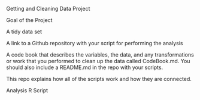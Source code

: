 Getting and Cleaning Data Project


Goal of the Project

A tidy data set

A link to a Github repository with your script for performing the analysis

A code book that describes the variables, the data, and any transformations or work that you performed to clean up the data called CodeBook.md. You should also include a README.md in the repo with your scripts. 

This repo explains how all of the scripts work and how they are connected.

Analysis R Script
